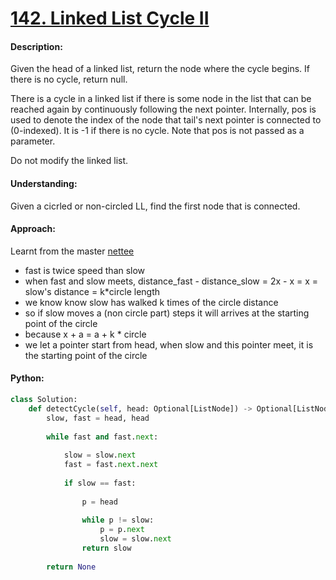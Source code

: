 # [142. Linked List Cycle II](https://leetcode.com/problems/linked-list-cycle-ii/)


#### Description:

Given the head of a linked list, return the node where the cycle begins. If there is no cycle, return null.

There is a cycle in a linked list if there is some node in the list that can be reached again by continuously following the next pointer. Internally, pos is used to denote the index of the node that tail's next pointer is connected to (0-indexed). It is -1 if there is no cycle. Note that pos is not passed as a parameter.

Do not modify the linked list.


#### Understanding:

Given a cicrled or non-circled LL, find the first node that is connected.  


#### Approach:

Learnt from the master [nettee](https://blog.csdn.net/nettee/article/details/107754840)

- fast is twice speed than slow
- when fast and slow meets, distance_fast - distance_slow = 2x - x = x = slow's distance = k*circle length
- we know know slow has walked k times of the circle distance
- so if slow moves a (non circle part) steps it will arrives at the starting point of the circle
- because x + a = a + k * circle
- we let a pointer start from head, when slow and this pointer meet, it is the starting point of the circle


#### Python:
```python
class Solution:
    def detectCycle(self, head: Optional[ListNode]) -> Optional[ListNode]:
        slow, fast = head, head
        
        while fast and fast.next:
            
            slow = slow.next
            fast = fast.next.next
            
            if slow == fast:
                
                p = head
                
                while p != slow:
                    p = p.next
                    slow = slow.next
                return slow
            
        return None
```
